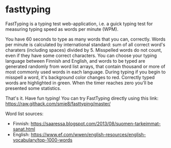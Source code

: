 # fasttyping
FastTyping is a typing test web-application, i.e. a guick typing test for measuring typing speed as words per minute (WPM). 

You have 60 seconds to type as many words that you can, correctly. Words per minute is calculated by international standard: sum of all correct word's charaters (including spaces) divided by 5. Misspelled words do not count, even if they have some correct characters. You can choose your typing language between Finnish and English, and words to be typed are generated randomly from word list arrays, that contain thousand or more of most commonly used words in each language. During typing if you begin to misspell a word, it's background color changes to red. Correctly typed words are highlighted in green. When the timer reaches zero you'll be presented some statistics.

That's it. Have fun typing! You can try FastTyping directly using this link: https://raw.githack.com/smie8/fasttyping/master/

Word list sources:
- Finnish: https://saaressa.blogspot.com/2013/08/suomen-tarkeimmat-sanat.html
- English: https://www.ef.com/wwen/english-resources/english-vocabulary/top-1000-words
